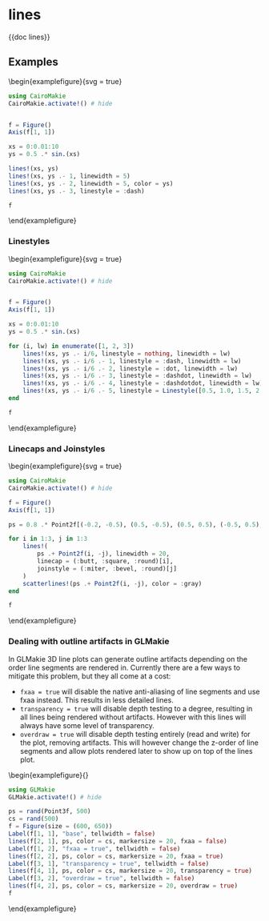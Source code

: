 # lines

{{doc lines}}

## Examples

\begin{examplefigure}{svg = true}

```julia
using CairoMakie
CairoMakie.activate!() # hide


f = Figure()
Axis(f[1, 1])

xs = 0:0.01:10
ys = 0.5 .* sin.(xs)

lines!(xs, ys)
lines!(xs, ys .- 1, linewidth = 5)
lines!(xs, ys .- 2, linewidth = 5, color = ys)
lines!(xs, ys .- 3, linestyle = :dash)

f
```

\end{examplefigure}

### Linestyles

\begin{examplefigure}{svg = true}

```julia
using CairoMakie
CairoMakie.activate!() # hide


f = Figure()
Axis(f[1, 1])

xs = 0:0.01:10
ys = 0.5 .* sin.(xs)

for (i, lw) in enumerate([1, 2, 3])
    lines!(xs, ys .- i/6, linestyle = nothing, linewidth = lw)
    lines!(xs, ys .- i/6 .- 1, linestyle = :dash, linewidth = lw)
    lines!(xs, ys .- i/6 .- 2, linestyle = :dot, linewidth = lw)
    lines!(xs, ys .- i/6 .- 3, linestyle = :dashdot, linewidth = lw)
    lines!(xs, ys .- i/6 .- 4, linestyle = :dashdotdot, linewidth = lw)
    lines!(xs, ys .- i/6 .- 5, linestyle = Linestyle([0.5, 1.0, 1.5, 2.5]), linewidth = lw)
end

f
```

\end{examplefigure}

### Linecaps and Joinstyles

\begin{examplefigure}{svg = true}

```julia
using CairoMakie
CairoMakie.activate!() # hide

f = Figure()
Axis(f[1, 1])

ps = 0.8 .* Point2f[(-0.2, -0.5), (0.5, -0.5), (0.5, 0.5), (-0.5, 0.5), (-0.5, -0.2)]

for i in 1:3, j in 1:3
    lines!(
        ps .+ Point2f(i, -j), linewidth = 20,
        linecap = (:butt, :square, :round)[i],
        joinstyle = (:miter, :bevel, :round)[j]
    )
    scatterlines!(ps .+ Point2f(i, -j), color = :gray)
end

f
```

\end{examplefigure}

### Dealing with outline artifacts in GLMakie

In GLMakie 3D line plots can generate outline artifacts depending on the order line segments are rendered in.
Currently there are a few ways to mitigate this problem, but they all come at a cost:

- `fxaa = true` will disable the native anti-aliasing of line segments and use fxaa instead. This results in less detailed lines.
- `transparency = true` will disable depth testing to a degree, resulting in all lines being rendered without artifacts. However with this lines will always have some level of transparency.
- `overdraw = true` will disable depth testing entirely (read and write) for the plot, removing artifacts. This will however change the z-order of line segments and allow plots rendered later to show up on top of the lines plot.

\begin{examplefigure}{}

```julia
using GLMakie
GLMakie.activate!() # hide

ps = rand(Point3f, 500)
cs = rand(500)
f = Figure(size = (600, 650))
Label(f[1, 1], "base", tellwidth = false)
lines(f[2, 1], ps, color = cs, markersize = 20, fxaa = false)
Label(f[1, 2], "fxaa = true", tellwidth = false)
lines(f[2, 2], ps, color = cs, markersize = 20, fxaa = true)
Label(f[3, 1], "transparency = true", tellwidth = false)
lines(f[4, 1], ps, color = cs, markersize = 20, transparency = true)
Label(f[3, 2], "overdraw = true", tellwidth = false)
lines(f[4, 2], ps, color = cs, markersize = 20, overdraw = true)
f
```

\end{examplefigure}
